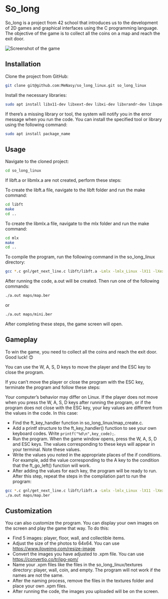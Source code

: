 # So_long

So_long is a project from 42 school that introduces us to the development of 2D games and graphical interfaces using the C programming language. The objective of the game is to collect all the coins on a map and reach the exit door.

![Screenshot of the game]((https://github.com/MeNasy/so_long_linux/issues/1#issue-2123498410))

## Installation

Clone the project from GitHub:

```bash
git clone git@github.com:MeNasy/so_long_linux.git so_long_linux

```

Install the necessary libraries:

```bash
sudo apt install libx11-dev libxext-dev libxi-dev libxrandr-dev libxpm-dev libxmu-dev libxi-dev libxcursor-dev libxt-dev libbsd-dev libjpeg-dev libpng-dev libtiff-dev libgif-dev libopenexr-dev libmpc-dev libgmp-dev libmpfr-dev libgomp1 libgomp-plugin-nvptx libgomp1-plugin-nvptx libatomic1 libquadmath0 libpgm-dev libssl-dev
```

If there’s a missing library or tool, the system will notify you in the error message when you run the code. You can install the specified tool or library using the following command:

```bash
sudo apt install package_name
```

## Usage

Navigate to the cloned project:

```bash
cd so_long_linux
```

If libft.a or libmlx.a are not created, perform these steps:

To create the libft.a file, navigate to the libft folder and run the make command:

```bash
cd libft
make
cd ..
```

To create the libmlx.a file, navigate to the mlx folder and run the make command:

```bash
cd mlx
make
cd ..
```

To compile the program, run the following command in the so_long_linux directory:

```bash
gcc *.c gnl/get_next_line.c libft/libft.a -Lmlx -lmlx_Linux -lX11 -lXext -lm -lz
```

After running the code, a.out will be created. Then run one of the following commands:

```bash
./a.out maps/map.ber
```

or

```bash
./a.out maps/mini.ber
```

After completing these steps, the game screen will open.

## Gameplay

To win the game, you need to collect all the coins and reach the exit door. Good luck! 😊

You can use the W, A, S, D keys to move the player and the ESC key to close the program.

If you can’t move the player or close the program with the ESC key, terminate the program and follow these steps:

Your computer’s behavior may differ on Linux. If the player does not move when you press the W, A, S, D keys after running the program, or if the program does not close with the ESC key, your key values are different from the values in the code. In this case:

- Find the ft_key_handler function in so_long_linux/map_create.c.
- Add a printf structure to the ft_key_handler() function to see your own keyboard codes. Write `printf("%d\n",key_code);`.
- Run the program. When the game window opens, press the W, A, S, D and ESC keys. The values corresponding to these keys will appear in your terminal. Note these values.
- Write the values you noted in the appropriate places of the if conditions. For example, add the value corresponding to the A key to the condition that the ft_go_left() function will work.
- After adding the values for each key, the program will be ready to run. After this step, repeat the steps in the compilation part to run the program:

```bash
gcc *.c gnl/get_next_line.c libft/libft.a -Lmlx -lmlx_Linux -lX11 -lXext -lm -lz
./a.out maps/map.ber
```

## Customization

You can also customize the program. You can display your own images on the screen and play the game that way. To do this:

- Find 5 images: player, floor, wall, and collectible items.
- Adjust the size of the photos to 64x64. You can use https://www.iloveimg.com/resize-image
- Convert the images you have adjusted to .xpm file. You can use https://convertio.co/tr/jpg-xpm/
- Name your .xpm files like the files in the so_long_linux/textures directory: player, wall, coin, and empty. The program will not work if the names are not the same.
- After the naming process, remove the files in the textures folder and place your own .xpm files.
- After running the code, the images you uploaded will be on the screen.

